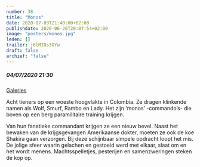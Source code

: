 ```yaml
---
number: 38
title: "Monos"
date: 2020-07-03T21:40:00+02:00
publishdate: 2020-06-26T20:07:54+02:00
image: "posters/monos.jpg"
leden: []
trailer: j6lMIOs3OYw
draft: false
archief: "false"
---
```


##### 04/07/2020 21:30

[Galeries](https://www.galeries.be/monos/)

Acht tieners op een woeste hoogvlakte in Colombia. Ze dragen klinkende namen als
Wolf, Smurf, Rambo en Lady. Het zijn ‘monos’ -commando’s- die boven op een berg
paramilitaire training krijgen.
<!--more-->
Van hun fanatieke commandant krijgen ze een nieuw bevel. Naast het bewaken van
de krijgsgevangen Amerikaanse dokter, moeten ze ook de koe Shakira gaan
verzorgen. Bij deze schijnbaar simpele opdracht loopt het mis. De jolige sfeer waarin
gelachen en gestoeid werd met elkaar, slaat om en het wordt menens. Machtsspelletjes,
pesterijen en samenzweringen steken de kop op.
